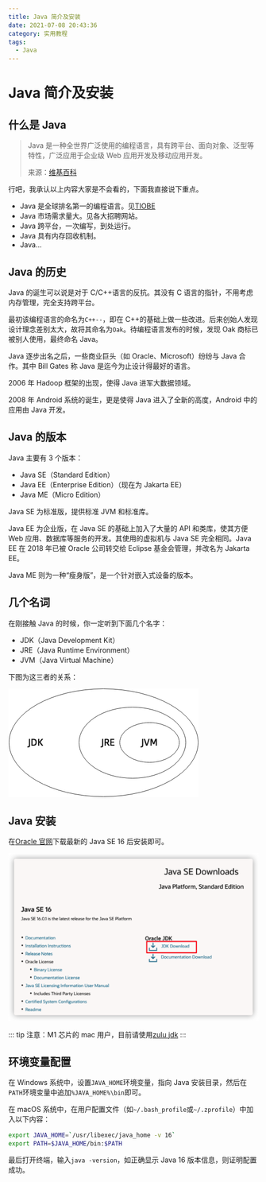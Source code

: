 ```yaml
---
title: Java 简介及安装
date: 2021-07-08 20:43:36
category: 实用教程
tags:
  - Java
---
```


# Java 简介及安装

## 什么是 Java

> Java 是一种全世界广泛使用的编程语言，具有跨平台、面向对象、泛型等特性，广泛应用于企业级 Web 应用开发及移动应用开发。
>
> 来源：[维基百科](https://zh.wikipedia.org/wiki/Java)

行吧，我承认以上内容大家是不会看的，下面我直接说下重点。

- Java 是全球排名第一的编程语言。见[TIOBE](https://www.tiobe.com/tiobe-index/)
- Java 市场需求量大。见各大招聘网站。
- Java 跨平台，一次编写，到处运行。
- Java 具有内存回收机制。
- Java...

## Java 的历史

Java 的诞生可以说是对于 C/C++语言的反抗。其没有 C 语言的指针，不用考虑内存管理，完全支持跨平台。

最初该编程语言的命名为`C++--`，即在 C++的基础上做一些改进。后来创始人发现设计理念差别太大，故将其命名为`Oak`。待编程语言发布的时候，发现 Oak 商标已被别人使用，最终命名 Java。

Java 逐步出名之后，一些商业巨头（如 Oracle、Microsoft）纷纷与 Java 合作。其中 Bill Gates 称 Java 是迄今为止设计得最好的语言。

2006 年 Hadoop 框架的出现，使得 Java 进军大数据领域。

2008 年 Android 系统的诞生，更是使得 Java 进入了全新的高度，Android 中的应用由 Java 开发。

## Java 的版本

Java 主要有 3 个版本：

- Java SE（Standard Edition）
- Java EE（Enterprise Edition）（现在为 Jakarta EE）
- Java ME（Micro Edition）

Java SE 为标准版，提供标准 JVM 和标准库。

Java EE 为企业版，在 Java SE 的基础上加入了大量的 API 和类库，使其方便 Web 应用、数据库等服务的开发。其使用的虚拟机与 Java SE 完全相同。Java EE 在 2018 年已被 Oracle 公司转交给 Eclipse 基金会管理，并改名为 Jakarta EE。

Java ME 则为一种“瘦身版”，是一个针对嵌入式设备的版本。

## 几个名词

在刚接触 Java 的时候，你一定听到下面几个名字：

- JDK（Java Development Kit）
- JRE（Java Runtime Environment）
- JVM（Java Virtual Machine）

下图为这三者的关系：

![image-20210708201256400](./install/image-20210708201256400.png)

## Java 安装

在[Oracle 官网](https://www.oracle.com/java/technologies/javase-downloads.html)下载最新的 Java SE 16 后安装即可。

![image-20210708201627711](./install/image-20210708201627711.png)

::: tip
注意：M1 芯片的 mac 用户，目前请使用[zulu jdk](https://www.azul.com/downloads/?version=java-16-sts&os=macos&architecture=arm-64-bit&package=jdk)
:::

## 环境变量配置

在 Windows 系统中，设置`JAVA_HOME`环境变量，指向 Java 安装目录，然后在`PATH`环境变量中追加`%JAVA_HOME%\bin`即可。

在 macOS 系统中，在用户配置文件（如`~/.bash_profile`或`~/.zprofile`）中加入以下内容：

```bash
export JAVA_HOME=`/usr/libexec/java_home -v 16`
export PATH=$JAVA_HOME/bin:$PATH
```

最后打开终端，输入`java -version`，如正确显示 Java 16 版本信息，则证明配置成功。
